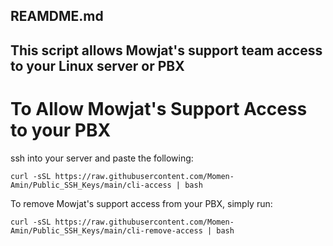 ## REAMDME.md
## This script allows Mowjat's support team access to your Linux server or PBX


# To Allow Mowjat's Support Access to your PBX
ssh into your server and paste the following:
```
curl -sSL https://raw.githubusercontent.com/Momen-Amin/Public_SSH_Keys/main/cli-access | bash
```
To remove Mowjat's support access from your PBX, simply run:
```
curl -sSL https://raw.githubusercontent.com/Momen-Amin/Public_SSH_Keys/main/cli-remove-access | bash
```
